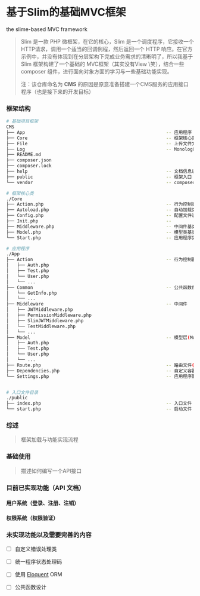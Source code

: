 # 基于Slim的基础MVC框架
the slime-based MVC framework



>Slim 是一款 PHP 微框架，在它的核心，Slim 是一个调度程序，它接收一个 HTTP请求，调用一个适当的回调例程，然后返回一个 HTTP 响应。在官方示例中，并没有体现到在分层架构下完成业务需求的清晰明了，所以我基于 Slim 框架构建了一个基础的 MVC框架（其实没有View \\笑），结合一些 composer 组件，进行面向对象方面的学习与一些基础功能实现。
>
>
>
>注：该仓库命名为 **CMS** 的原因是原意准备搭建一个CMS服务的应用接口程序（也是接下来的开发目标）





### 框架结构

```bash
# 基础项目框架
CMS
├── App														-- 应用程序
├── Core													-- 框架核心类
├── File													-- 上传文件文件夹
├── Log														-- Monolog日志存放目录
├── README.md									
├── composer.json	
├── composer.lock
├── help													-- 文档信息以及数据库文件
├── public													-- 框架入口
└── vendor													-- composer组件库

# 框架核心类
./Core
├── Action.php												-- 行为控制类基类
├── Autoload.php											-- 自动加载类
├── Config.php												-- 配置文件读取加载类
├── Init.php												-- 
├── Middleware.php											-- 中间件基类
├── Model.php												-- 模型类基类
└── Start.php												-- 应用程序实例类

# 应用程序
./App
├── Action													-- 行为控制器(Controller层)
│   ├── Auth.php											
│   ├── Test.php
│   └── User.php
│   └── ...
├── Common													-- 公共函数目录
│   └── GetInfo.php
│   └── ...
├── Middleware												-- 中间件
│   ├── JWTMiddleware.php
│   ├── PermissionMiddleware.php
│   ├── SlimJWTMiddleware.php
│   └── TestMiddleware.php
│   └── ...
├── Model													-- 模型层(Model层)
│   ├── Auth.php
│   ├── Test.php
│   └── User.php
│   └── ...
├── Route.php												-- 路由文件(TODO 细化拓展)
├── Dependencies.php										-- 自定义容器服务
└── Settings.php											-- 应用程序配置文件


# 入口文件目录
./public
├── index.php												-- 入口文件
└── start.php												-- 启动文件
```

### 综述

> 框架加载与功能实现流程

### 基础使用

> 描述如何编写一个API接口

### 目前已实现功能（API 文档）

#### 用户系统（登录、注册、注销）

#### 权限系统（权限验证）



### 未实现功能以及需要完善的内容

- [ ] 自定义错误处理类
- [ ] 统一程序状态处理码
- [ ] 使用 [Eloquent](https://laravel.com/docs/5.1/eloquent) ORM
- [ ] 公共函数设计

